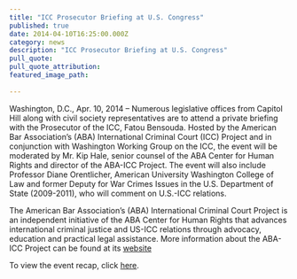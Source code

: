 ```yaml
---
title: "ICC Prosecutor Briefing at U.S. Congress"
published: true
date: 2014-04-10T16:25:00.000Z
category: news
description: "ICC Prosecutor Briefing at U.S. Congress"
pull_quote:
pull_quote_attribution:
featured_image_path:
 
---
```


Washington, D.C., Apr. 10, 2014 – Numerous legislative offices from Capitol Hill along with civil society representatives are to attend a private briefing with the Prosecutor of the ICC, Fatou Bensouda. Hosted by the American Bar Association’s (ABA) International Criminal Court (ICC) Project and in conjunction with Washington Working Group on the ICC, the event will be moderated by Mr. Kip Hale, senior counsel of the ABA Center for Human Rights and director of the ABA-ICC Project. The event will also include Professor Diane Orentlicher, American University Washington College of Law and former Deputy for War Crimes Issues in the U.S. Department of State (2009-2011), who will comment on U.S.-ICC relations.

The American Bar Association’s (ABA) International Criminal Court Project is an independent initiative of the ABA Center for Human Rights that advances international criminal justice and US-ICC relations through advocacy, education and practical legal assistance. More information about the ABA-ICC Project can be found at its [website](https://www.aba-icc.org/)

To view the event recap, click [here](http://www.international-criminal-justice-today.org/event/2013/06/10/US-amb-rapp-congressional-briefing/).

